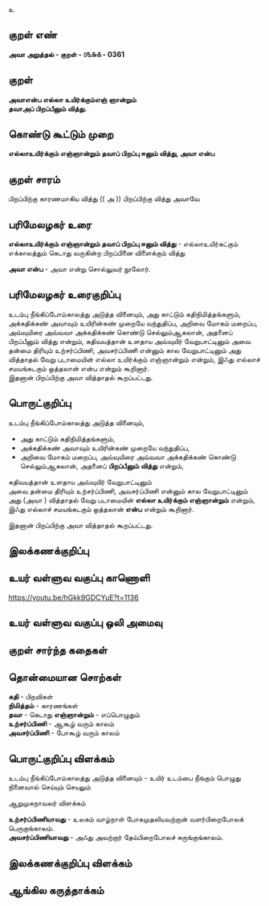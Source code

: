 உ

## குறள் எண் 

**அவா அறுத்தல் - குறள் - ௦௩௬௧ - 0361**  

## குறள் 

**அவாஎன்ப எல்லா உயிர்க்கும்எஞ் ஞான்றும்  
தவாஅப் பிறப்பீனும் வித்து.**

## கொண்டு கூட்டும் முறை

**எல்லாஉயிர்க்கும் எஞ்ஞான்றும் தவாப் பிறப்பு ஈனும் வித்து, அவா என்ப**

## குறள் சாரம் 

பிறப்பிற்கு காரணமாகிய வித்து  (( அ )) பிறப்பிற்கு வித்து அவாவே      

## பரிமேலழகர் உரை

**எல்லாஉயிர்க்கும் எஞ்ஞான்றும் தவாப் பிறப்பு ஈனும் வித்து** - எல்லாஉயிர்கட்கும் எக்காலத்தும் கெடாது வருகின்ற பிறப்பினை விளைக்கும் வித்து  

**அவா என்ப** - அவா என்று சொல்லுவர் நூலோர். 

## பரிமேலழகர் உரைகுறிப்பு   

உடம்பு நீங்கிப்போம்காலத்து அடுத்த வினையும், அது காட்டும் கதிநிமித்தங்களும், அக்கதிக்கண் அவாவும் உயிரின்கண் முறையே வந்துதிப்ப, அறிவை மோகம் மறைப்ப, அவ்வுயிரை அவ்வவா அக்கதிக்கண் கொண்டு செல்லும்ஆகலான், அதனைப் பிறப்பீனும் வித்து என்றும், கதிவயத்தான் உளதாய அவ்வுயிர் வேறுபாட்டினும் அவை தன்மை திரியும் உற்சர்ப்பிணி, அவசர்ப்பிணி என்னும் கால வேறுபாட்டினும் அது வித்தாதல் வேறு படாமையின் எல்லா உயிர்க்கும் எஞ்ஞான்றும் என்றும், இஃது எல்லாச் சமயங்கடகும் ஒத்தலான் என்ப என்றும் கூறினார்.   
இதனான் பிறப்பிற்கு அவா வித்தாதல் கூறப்பட்டது.    

## பொருட்குறிப்பு 

உடம்பு நீங்கிப்போம்காலத்து  அடுத்த வினையும்,   
* அது காட்டும் கதிநிமித்தங்களும்,  
* அக்கதிக்கண் அவாவும் உயிரின்கண் முறையே வந்துதிப்ப,  
* அறிவை மோகம் மறைப்ப, அவ்வுயிரை அவ்வவா அக்கதிக்கண் கொண்டு செல்லும்ஆகலான், அதனைப் **பிறப்பீனும் வித்து** என்றும்,  

கதிவயத்தான் உளதாய அவ்வுயிர் வேறுபாட்டினும்  
அவை தன்மை திரியும் உற்சர்ப்பிணி, அவசர்ப்பிணி என்னும் கால வேறுபாட்டினும் அது (அவா ) வித்தாதல் வேறு படாமையின் **எல்லா உயிர்க்கும் எஞ்ஞான்றும்** என்றும்,   
இஃது எல்லாச் சமயங்கடகும் ஒத்தலான் **என்ப** என்றும் கூறினார்.  

இதனான் பிறப்பிற்கு அவா வித்தாதல் கூறப்பட்டது.    

## இலக்கணக்குறிப்பு  


## உயர் வள்ளுவ வகுப்பு காணொளி

https://youtu.be/hGkk9GDCYuE?t=1136

## உயர் வள்ளுவ வகுப்பு ஒலி அமைவு 

 
## குறள் சார்ந்த கதைகள் 


## தொன்மையான சொற்கள்

**கதி** - பிறவிகள்  
**நிமித்தம்** - காரணங்கள்  
**தவா** - கெடாது 
**எஞ்ஞான்றும்** - எப்பொழுதும்  
**உற்சர்ப்பிணி** - ஆகூழ் வரும் காலம்   
**அவசர்ப்பிணி** - போகூழ் வரும் காலம் 

## பொருட்குறிப்பு விளக்கம்  

உடம்பு நீங்கிப்போம்காலத்து  அடுத்த வினையும் - உயிர் உடம்பை நீங்கும் பொழுது நினைவால் செய்யும் செயலும் 

ஆறுமுகநாவலர்  விளக்கம்   

**உற்சர்ப்பிணியாவது** - உலகம் வாழ்நாள் போகமுதலியவற்றான் வளர்பிறைபோலக் பெருகுங்காலம்.   
**அவசர்ப்பிணியாவது** - அஃது அவற்றார் தேய்பிறைபோலச் சுருங்குங்காலம்.  
 
## இலக்கணக்குறிப்பு விளக்கம்


## ஆங்கில கருத்தாக்கம் 



